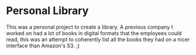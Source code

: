 # Personal Library

This was a personal project to create a library. A previous company I worked on had a lot of books in digital formats that the employees could read, this was an attempt to coherently list all the books they had on a nicer interface than Amazon's S3. ;)

